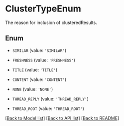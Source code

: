 # ClusterTypeEnum

The reason for inclusion of clusteredResults.

## Enum

* `SIMILAR` (value: `'SIMILAR'`)

* `FRESHNESS` (value: `'FRESHNESS'`)

* `TITLE` (value: `'TITLE'`)

* `CONTENT` (value: `'CONTENT'`)

* `NONE` (value: `'NONE'`)

* `THREAD_REPLY` (value: `'THREAD_REPLY'`)

* `THREAD_ROOT` (value: `'THREAD_ROOT'`)

[[Back to Model list]](../README.md#documentation-for-models) [[Back to API list]](../README.md#documentation-for-api-endpoints) [[Back to README]](../README.md)


